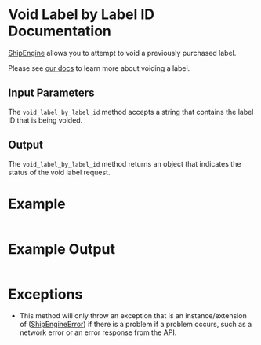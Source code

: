 Void Label by Label ID Documentation
====================================
[ShipEngine](www.shipengine.com) allows you to attempt to void a previously purchased label.

Please see [our docs](https://www.shipengine.com/docs/labels/voiding/) to learn more about voiding a label.


Input Parameters
----------------
The `void_label_by_label_id` method accepts a string that contains the label ID that is being voided.


Output
------
The `void_label_by_label_id` method returns an object that indicates the status of the void label request.


Example
=======
```java

```

Example Output
==============
```java

```

Exceptions
==========

- This method will only throw an exception that is an instance/extension of
  ([ShipEngineError]()) if there is a problem if a problem occurs, such as a network
  error or an error response from the API.
